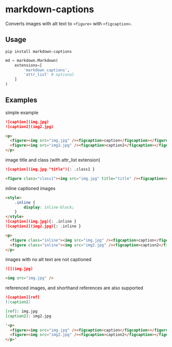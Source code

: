 # markdown-captions

Converts images with alt text to `<figure>` with `<figcaption>`.

## Usage

```
pip install markdown-captions
```

``` python
md = markdown.Markdown(
    extensions=[
        'markdown_captions',
        'attr_list' # optional
    ]
)
```

## Examples

simple example
``` md
![caption](img.jpg)
![caption2](img2.jpg)
```
``` html
<p>
  <figure><img src="img.jpg" /><figcaption>caption</figcaption></figure>
  <figure><img src="img2.jpg" /><figcaption>caption2</figcaption></figure>
</p>
```

image title and class (with attr_list extension)
``` md
![caption](img.jpg "title"){: .class1 }
```
``` html
<figure class="class1"><img src="img.jpg" title="title" /><figcaption>caption</figcaption></figure>
```

inline captioned images
``` md
<style>
    .inline {
        display: inline-block;
    }
</style>
![caption](img.jpg){: .inline }
![caption2](img2.jpg){: .inline }
```
``` html
<p>
  <figure class="inline"><img src="img.jpg" /><figcaption>caption</figcaption></figure>
  <figure class="inline"><img src="img2.jpg" /><figcaption>caption2</figcaption></figure>
</p>
```

images with no alt text are not captioned
``` md
![](img.jpg)
```
``` html
<img src="img.jpg" />
```

referenced images, and shorthand references are also supported

``` md
![caption][ref]
![caption2]

[ref]: img.jpg
[caption2]: img2.jpg
```

``` html
'<p>
  <figure><img src="img.jpg" /><figcaption>caption</figcaption></figure>
  <figure><img src="img2.jpg" /><figcaption>caption2</figcaption></figure>
</p>'
```

